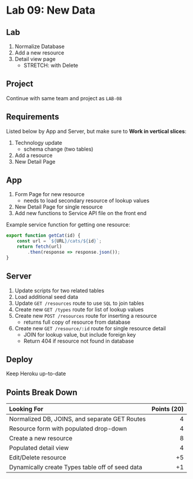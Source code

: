 Lab 09: New Data
===

## Lab

1. Normalize Database
1. Add a new resource
1. Detail view page
    - STRETCH: with Delete

## Project

Continue with same team and project as `LAB-08`

## Requirements

Listed below by App and Server, but make sure to **Work in vertical slices**:

1. Technology update
    - schema change (two tables)
1. Add a resource
1. New Detail Page

## App

1. Form Page for new resource
    - needs to load secondary resource of lookup values
1. New Detail Page for single resource
1. Add new functions to Service API file on the front end

Example service function for getting one resource:

```js
export function getCat(id) {  
    const url = `${URL}/cats/${id}`;
    return fetch(url)
        .then(response => response.json());
}
```

## Server

1. Update scripts for two related tables
1. Load additional seed data
1. Update `GET /resources` route to use `SQL` to join tables
1. Create new `GET /types` route for list of lookup values
1. Create new `POST /resources` route for inserting a resource
    - returns full copy of resource from database
1. Create new `GET /resource/:id` route for single resource detail
    - JOIN for lookup value, but include foreign key
    - Return 404 if resource not found in database

## Deploy

Keep Heroku up-to-date

## Points Break Down

Looking For | Points (20)
:--|--:
Normalized DB, JOINS, and separate GET Routes | 4
Resource form with populated drop-down | 4
Create a new resource | 8
Populated detail view | 4
Edit/Delete resource | +5
Dynamically create Types table off of seed data | +1


